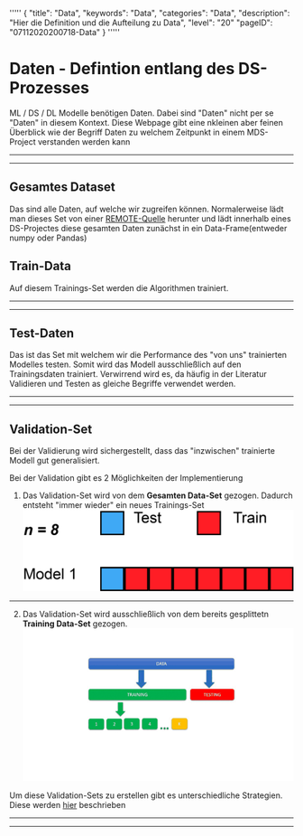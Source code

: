 
'''''
{
"title": "Data",
"keywords": "Data",
"categories": "Data",
"description": "Hier die Definition und die Aufteilung zu Data",
"level": "20"
"pageID": "07112020200718-Data"
}
'''''

<h1>Daten - Defintion entlang des DS-Prozesses</h1>

ML / DS / DL Modelle benötigen Daten. Dabei sind "Daten" nicht per se "Daten" in diesem Kontext. Diese Webpage gibt eine nkleinen aber feinen Überblick wie der Begriff Daten zu welchem Zeitpunkt in einem MDS-Project verstanden werden kann

---
---

## Gesamtes Dataset
Das sind alle Daten, auf welche wir zugreifen können. Normalerweise lädt man dieses Set von einer [REMOTE-Quelle](./../../Informatik/Programmieren/Python/Lösungen/00_DatenBeschaffung-Download.ipynb) herunter und lädt innerhalb eines DS-Projectes diese gesamten Daten zunächst in ein Data-Frame(entweder numpy oder Pandas) 

## Train-Data

Auf diesem Trainings-Set werden die Algorithmen trainiert.

---
---

## Test-Daten
Das ist das Set mit welchem wir die Performance des "von uns" trainierten Modelles testen. Somit wird das Modell ausschließlich auf den Trainingsdaten trainiert. 
Verwirrend wird es, da häufig in der Literatur Validieren und Testen as gleiche Begriffe verwendet werden.

 

---
---

## Validation-Set
Bei der Validierung wird sichergestellt, dass das "inzwischen" trainierte Modell gut generalisiert. 

Bei der Validation gibt es 2 Möglichkeiten der Implementierung
1. Das Validation-Set wird von dem **Gesamten Data-Set** gezogen. Dadurch entsteht "immer wieder" ein neues Trainings-Set
![Validation1](imgs/Validation1.gif)

---

2. Das Validation-Set wird ausschließlich von dem bereits gesplittetn **Training Data-Set** gezogen.
![Validation1](imgs/Validation2.gif)

Um diese Validation-Sets zu erstellen gibt es unterschiedliche Strategien. Diese werden [hier]() beschrieben

---
---






